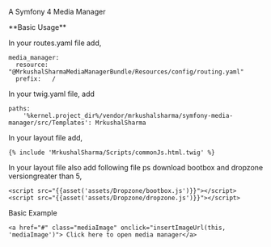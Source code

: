 <p>A Symfony 4 Media Manager</p>
**Basic Usage**

<p>In your routes.yaml file add,</p>

```
media_manager:
  resource: "@MrkushalSharmaMediaManagerBundle/Resources/config/routing.yaml"
  prefix:   /

```
<p>In your twig.yaml file, add</p>

```
paths:
    '%kernel.project_dir%/vendor/mrkushalsharma/symfony-media-manager/src/Templates': MrkushalSharma
```

<p>In your layout file add,</p>

```
{% include 'MrkushalSharma/Scripts/commonJs.html.twig' %}
```

<p>In your layout file also add following file ps download bootbox and dropzone versiongreater than 5,</p>

```
<script src="{{asset('assets/Dropzone/bootbox.js')}}"></script>
<script src="{{asset('assets/Dropzone/dropzone.js')}}"></script>
```

<p>Basic Example</p>

```
<a href="#" class="mediaImage" onclick="insertImageUrl(this, 'mediaImage')"> Click here to open media manager</a>
```